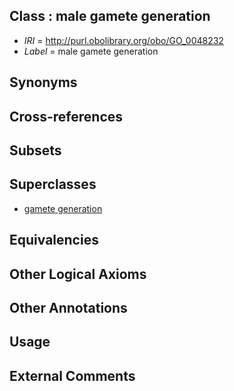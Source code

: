 
## Class : male gamete generation

 * *IRI* = http://purl.obolibrary.org/obo/GO_0048232
 * *Label* = male gamete generation

## Synonyms


## Cross-references


## Subsets


## Superclasses

 * [gamete generation](../../GO/76/GO_0007276.md)

## Equivalencies


## Other Logical Axioms


## Other Annotations


## Usage


## External Comments

